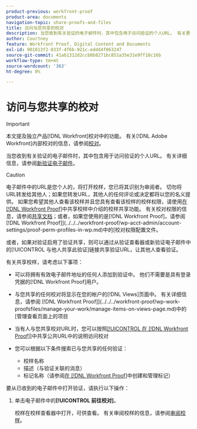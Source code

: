 ```yaml
---
product-previous: workfront-proof
product-area: documents
navigation-topic: share-proofs-and-files
title: 访问与您共享的校对
description: 当您收到有关验证的电子邮件时，其中包含用于访问验证的个人URL。 有关更多信息，请参阅新验证电子邮件。
author: Courtney
feature: Workfront Proof, Digital Content and Documents
exl-id: 901013f2-833f-4f6b-921c-eddd4f063247
source-git-commit: 41ab1312d2ccb8b8271bc851a35e31e9ff18c16b
workflow-type: tm+mt
source-wordcount: '363'
ht-degree: 0%

---
```


# 访问与您共享的校对

>[!IMPORTANT]
>
>本文提及独立产品[!DNL Workfront]校对中的功能。 有关[!DNL Adobe Workfront]内部校对的信息，请参阅[校对](../../../review-and-approve-work/proofing/proofing.md)。

当您收到有关验证的电子邮件时，其中包含用于访问验证的个人URL。 有关详细信息，请参阅[新验证电子邮件](../../../workfront-proof/wp-emailsntfctns/proof-notifications-and-reminders/new-proof-email.md)。

>[!CAUTION]
>
>电子邮件中的URL是您个人的，将打开校样，您已将其识别为审阅者。 切勿将URL转发给其他人；如果您转发URL，其他人的任何评论或决定都将以您的名义提供。 如果您希望其他人查看该校样并且您具有查看该校样的校样权限，请使用[在 [!DNL Workfront Proof]](../../../workfront-proof/wp-work-proofsfiles/share-proofs-and-files/share-proof.md)中共享校样中介绍的校样共享功能。 有关校对权限的信息，请参阅[共享文档](../../../workfront-basics/grant-and-request-access-to-objects/document-permissions.md)；或者，如果您使用的是[!DNL Workfront Proof]，请参阅 [!DNL Workfront Proof]](../../../workfront-proof/wp-acct-admin/account-settings/proof-perm-profiles-in-wp.md)中的[校对权限配置文件。
>
>或者，如果对验证启用了验证共享，则可以通过从验证查看器或新验证电子邮件中的[!UICONTROL 与他人共享此验证]链接共享验证URL，让其他人查看验证。

有关共享校样，请考虑以下事项：

* 可以将拥有有效电子邮件地址的任何人添加到验证中。 他们不需要是具有登录凭据的[!DNL Workfront Proof]用户。
* 与您共享的任何校对将显示在您的帐户的[!DNL Views]页面中。 有关详细信息，请参阅 [!DNL Workfront Proof]](../../../workfront-proof/wp-work-proofsfiles/manage-your-work/manage-items-on-views-page.md)中的[管理查看页面上的项目
* 当有人与您共享校对URL时，您可以按照[[!UICONTROL 在 [!DNL Workfront Proof]]](../../../workfront-proof/wp-work-proofsfiles/share-proofs-and-files/share-public-url.md)中共享公共URL中的说明访问校对
* 您可以根据以下条件搜索已与您共享的任何验证：

   * 校样名称
   * 描述（与验证关联的消息）
   * 标记名称（请参阅[在 [!DNL Workfront Proof]](../../../workfront-proof/wp-work-proofsfiles/organize-your-work/create-and-manage-tags.md)中创建和管理标记）

要从已收到的电子邮件中打开验证，请执行以下操作：

1. 单击电子邮件中的&#x200B;**[!UICONTROL 前往校对]**。

   校样在校样查看器中打开，可供查看。 有关审阅校样的信息，请参阅[审阅校样](../../../review-and-approve-work/proofing/reviewing-proofs-within-workfront/review-a-proof/review-a-proof.md)。

